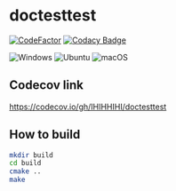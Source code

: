 # doctesttest
[![CodeFactor](https://www.codefactor.io/repository/github/ihihhihi/doctesttest/badge)](https://www.codefactor.io/repository/github/ihihhihi/doctesttest)
[![Codacy Badge](https://api.codacy.com/project/badge/Grade/71537cd7eed549a0a7f6944eb7a90a5d)](https://app.codacy.com/gh/IHIHHIHI/doctesttest?utm_source=github.com&utm_medium=referral&utm_content=IHIHHIHI/doctesttest&utm_campaign=Badge_Grade)

![Windows](https://github.com/IHIHHIHI/doctesttest/workflows/Windows/badge.svg) ![Ubuntu](https://github.com/IHIHHIHI/doctesttest/workflows/Ubuntu/badge.svg) ![macOS](https://github.com/IHIHHIHI/doctesttest/workflows/macOS/badge.svg)

## Codecov link
https://codecov.io/gh/IHIHHIHI/doctesttest

## How to build

```bash
mkdir build
cd build
cmake ..
make
```
